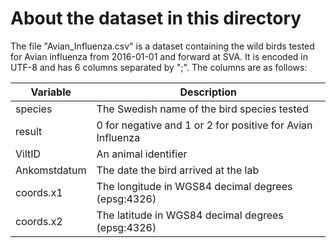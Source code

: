 # About the dataset in this directory

The file "Avian_Influenza.csv" is a dataset containing the wild birds
tested for Avian influenza from 2016-01-01 and forward at SVA. It is
encoded in UTF-8 and has 6 columns separated by ";". The columns are
as follows:

| Variable     | Description                                                |
| ------------ | -----------------------------------------------------------|
| species      | The Swedish name of the bird species tested                |
| result       | 0 for negative and 1 or 2 for positive for Avian Influenza |
| ViltID       | An animal identifier                                       |
| Ankomstdatum | The date the bird arrived at the lab                       |
| coords.x1    | The longitude in WGS84 decimal degrees (epsg:4326)         |
| coords.x2    | The latitude  in WGS84 decimal degrees (epsg:4326)         |

